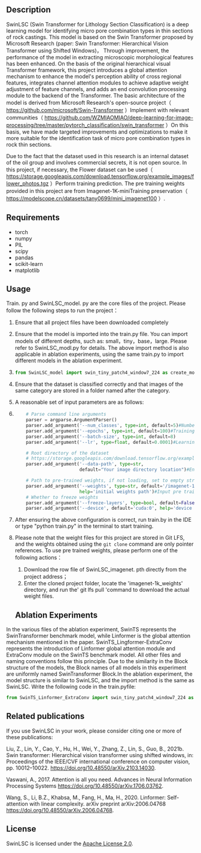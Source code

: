 ## Description

SwinLSC (Swin Transformer for Lithology Section Classification) is a deep learning model for identifying micro pore combination types in thin sections of rock castings. This model is based on the Swin Transformer proposed by Microsoft Research (paper: Swin Transformer: Hierarchical Vision Transformer using Shifted Windows)， Through improvement, the performance of the model in extracting microscopic morphological features has been enhanced. On the basis of the original hierarchical visual Transformer framework, this project introduces a global attention mechanism to enhance the model's perception ability of cross regional features, integrates channel attention modules to achieve adaptive weight adjustment of feature channels, and adds an end convolution processing module to the backend of the Transformer. The basic architecture of the model is derived from Microsoft Research's open-source project（ https://github.com/microsoft/Swin-Transformer ）Implement with relevant communities（ https://github.com/WZMIAOMIAO/deep-learning-for-image-processing/tree/master/pytorch_classification/swin_transformer ）On this basis, we have made targeted improvements and optimizations to make it more suitable for the identification task of micro pore combination types in rock thin sections.

Due to the fact that the dataset used in this research is an internal dataset of the oil group and involves commercial secrets, it is not open source. In this project, if necessary, the Flower dataset can be used（ https://storage.googleapis.com/download.tensorflow.org/example_images/flower_photos.tgz ）Perform training prediction. The pre training weights provided in this project are from Imagenet-1K-miniTraining preservation（ https://modelscope.cn/datasets/tany0699/mini_imagenet100 ）.

## Requirements

- torch
- numpy
- PIL
- scipy
- pandas
- scikit-learn
- matplotlib

## Usage



Train. py and SwinLSC_model. py are the core files of the project. Please follow the following steps to run the project：

1. Ensure that all project files have been downloaded completely

2. Ensure that the model is imported into the train.py file. You can import models of different depths, such as: small，tiny，base，large. Please refer to SwinLSC_modl.py for details. The above import method is also applicable in ablation experiments, using the same train.py to import different models in the ablation experiment.

3. ```python
   from SwinLSC_model import swin_tiny_patch4_window7_224 as create_model
   ```

4. Ensure that the dataset is classified correctly and that images of the same category are stored in a folder named after the category.

5. A reasonable set of input parameters are as follows:

6. ```python
       # Parse command line arguments
       parser = argparse.ArgumentParser()
       parser.add_argument('--num_classes', type=int, default=5)#Number of categories that need to be classified
       parser.add_argument('--epochs', type=int, default=100)#Training epochs
       parser.add_argument('--batch-size', type=int, default=8)
       parser.add_argument('--lr', type=float, default=0.0001)#Learning rate
   
       # Root directory of the dataset
       # https://storage.googleapis.com/download.tensorflow.org/example_images/flower_photos.tgz
       parser.add_argument('--data-path', type=str,
                           default="Your image directory location")#Enter the directory path, such as:(./flower_photos) or (D:\\Users\\flower_photos)
   
       # Path to pre-trained weights, if not loading, set to empty string
       parser.add_argument('--weights', type=str, default='/imagenet-1k_weights/SwinLSC_imagenet.pth/imagenet-1k_weights/SwinLSC_imagenet.pth',
                           help='initial weights path')#Input pre training weights, such as./imagenet-1k_weights/SwinLSC_imagenet.pth
       # Whether to freeze weights
       parser.add_argument('--freeze-layers', type=bool, default=False)
       parser.add_argument('--device', default='cuda:0', help='device id (i.e. 0 or 0,1 or cpu)')
   ```

7. After ensuring the above configuration is correct, run train.by in the IDE or type "python train.py" in the terminal to start training.

8. Please note that the weight files for this project are stored in Git LFS, and the weights obtained using the ` git clone ` command are only pointer references. To use pre trained weights, please perform one of the following actions：

   1. Download the row file of SwinLSC_imagenet. pth directly from the project address；
   2. Enter the cloned project folder, locate the 'imagenet-1k_weights' directory, and run the' git lfs pull 'command to download the actual weight files.

   ## Ablation Experiments

In the various files of the ablation experiment, SwinTS represents the SwinTransformer benchmark model, while Linformer is the global attention mechanism mentioned in the paper. SwinTS_Lingformer-ExtraConv represents the introduction of Linformer global attention module and ExtraConv module on the SwinTS benchmark model. All other files and naming conventions follow this principle. Due to the similarity in the Block structure of the models, the Block names of all models in this experiment are uniformly named SwinTransformer Block.In the ablation experiment, the model structure is similar to SwinLSC, and the import method is the same as SwinLSC. Write the following code in the train.pyfile:

```python
from SwinTS_Linformer_ExtraConv import swin_tiny_patch4_window7_224 as create_model
```

## Related publications

If you use SwinLSC in your work, please consider citing one or more of these publications:

Liu, Z., Lin, Y., Cao, Y., Hu, H., Wei, Y., Zhang, Z., Lin, S., Guo, B., 2021b. Swin transformer: Hierarchical vision transformer using shifted windows, in: Proceedings of the IEEE/CVF international conference on computer vision, pp. 10012–10022. https://doi.org/10.48550/arXiv.2103.14030.

Vaswani, A., 2017. Attention is all you need. Advances in Neural Information Processing Systems https://doi.org/10.48550/arXiv.1706.03762.

Wang, S., Li, B.Z., Khabsa, M., Fang, H., Ma, H., 2020. Linformer: Self-attention with linear complexity. arXiv preprint arXiv:2006.04768 https://doi.org/10.48550/arXiv.2006.04768.

## License

SwinLSC is licensed under the [Apache License 2.0](https://github.com/zsylvester/meanderpy/blob/master/LICENSE.txt).
